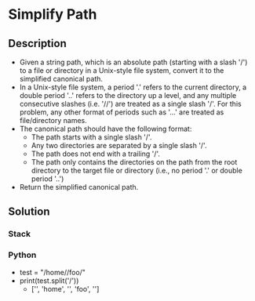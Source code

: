 # Simplify Path

## Description

* Given a string path, which is an absolute path (starting with a slash '/') to a file or directory in a Unix-style file system, convert it to the simplified canonical path.
* In a Unix-style file system, a period '.' refers to the current directory, a double period '..' refers to the directory up a level, and any multiple consecutive slashes (i.e. '//') are treated as a single slash '/'. For this problem, any other format of periods such as '...' are treated as file/directory names.
* The canonical path should have the following format:
  * The path starts with a single slash '/'.
  * Any two directories are separated by a single slash '/'.
  * The path does not end with a trailing '/'.
  * The path only contains the directories on the path from the root directory to the target file or directory (i.e., no period '.' or double period '..')
* Return the simplified canonical path.

## Solution

### Stack

### Python

* test = "/home//foo/"
* print(test.split('/'))
  * ['', 'home', '', 'foo', '']
